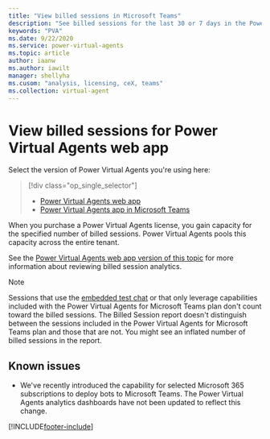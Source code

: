 ```yaml
---
title: "View billed sessions in Microsoft Teams"
description: "See billed sessions for the last 30 or 7 days in the Power Virtuan Agents app in Microsoft Teams."
keywords: "PVA"
ms.date: 9/22/2020
ms.service: power-virtual-agents
ms.topic: article
author: iaanw
ms.author: iawilt
manager: shellyha
ms.cusom: "analysis, licensing, ceX, teams"
ms.collection: virtual-agent
---
```


# View billed sessions for Power Virtual Agents web app

Select the version of Power Virtual Agents you're using here:

> [!div class="op_single_selector"]
>
> - [Power Virtual Agents web app](../analytics-billed-sessions.md)
> - [Power Virtual Agents app in Microsoft Teams](analytics-billed-sessions-teams.md)

When you purchase a Power Virtual Agents license, you gain capacity for the specified number of billed sessions. Power Virtual Agents pools this capacity across the entire tenant.

See the [Power Virtual Agents web app version of this topic](../analytics-billed-sessions.md) for more information about reviewing billed session analytics.

> [!NOTE]
> Sessions that use the [embedded test chat](authoring-test-bot-teams.md) or that only leverage capabilities included with the Power Virtual Agents for Microsoft Teams plan don't count toward the billed sessions.
> The Billed Session report doesn't distinguish between the sessions included in the Power Virtual Agents for Microsoft Teams plan and those that are not. You might see an inflated number of billed sessions in the report.

## Known issues

- We've recently introduced the capability for selected Microsoft 365 subscriptions to deploy bots to Microsoft Teams. The Power Virtual Agents analytics dashboards have not been updated to reflect this change.

[!INCLUDE[footer-include](../includes/footer-banner.md)]
